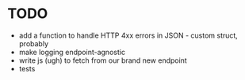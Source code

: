 # TODO

- add a function to handle HTTP 4xx errors in JSON - custom struct, probably
- make logging endpoint-agnostic
- write js (ugh) to fetch from our brand new endpoint
- tests